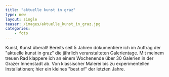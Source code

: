 ```yaml
---
title: "aktuelle kunst in graz"
type: new
layout: single
teaser: /images/aktuelle_kunst_in_graz.jpg
categories: 
    - foto
---
```

Kunst, Kunst überall! Bereits seit 5 Jahren dokumentiere ich im Auftrag der "aktuelle kunst in graz" die jährlich veranstalteten Galerientage. Mit meinem treuen Rad klappere
ich an einem Wochenende über 30 Galerien in der Grazer Innenstadt ab. Von klassischer Malerei bis zu experimentellen Installationen; hier ein kleines "best of" der letzten Jahre.